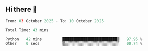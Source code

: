 ## Hi there 👋

<!--START_SECTION:waka-->

```python
From: 03 October 2025 - To: 10 October 2025

Total Time: 43 mins

Python   42 mins         ████████████████████████▒   97.95 %
Other    0 secs          ▒░░░░░░░░░░░░░░░░░░░░░░░░   00.74 %
```

<!--END_SECTION:waka-->
